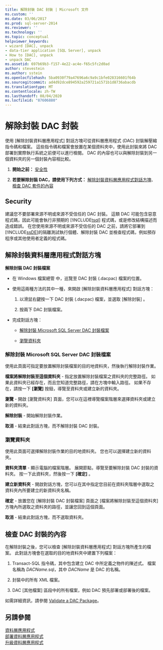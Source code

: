```yaml
---
title: 解除封裝 DAC 封裝 | Microsoft 文件
ms.custom: ''
ms.date: 03/06/2017
ms.prod: sql-server-2014
ms.reviewer: ''
ms.technology: ''
ms.topic: conceptual
helpviewer_keywords:
- wizard [DAC], unpack
- data-tier application [SQL Server], unpack
- How to [DAC], unpack
- unpack DAC
ms.assetid: 697b69b3-f157-4e22-ac4e-f65c5fc2d0ad
author: stevestein
ms.author: sstein
ms.openlocfilehash: 5ba0930f79a47696a6c9a9c1bfe028316601f64b
ms.sourcegitcommit: ad4d92dce894592a259721a1571b1d8736abacdb
ms.translationtype: MT
ms.contentlocale: zh-TW
ms.lasthandoff: 08/04/2020
ms.locfileid: "87606880"
---
```

# <a name="unpack-a-dac-package"></a>解除封裝 DAC 封裝
  使用 [解除封裝資料層應用程式] 對話方塊可從資料層應用程式 (DAC) 封裝解壓縮指令碼和檔案。 這些指令碼和檔案會放置在某個資料夾中，使用此封裝來將 DAC 部署到實際執行系統之前便可以進行檢閱。 DAC 的內容也可以與解除封裝到另一個資料夾的另一個封裝內容相比較。  
  
1.  **開始之前：** [安全性](#Security)  
  
2.  **若要解除封裝 DAC，請使用下列方式：** [解除封裝資料層應用程式對話方塊](#UnpackDACDial)、[檢查 DAC 套件的內容](#ExamDACPack)  
  
##  <a name="security"></a><a name="Security"></a> Security  
 建議您不要部署來源不明或來源不受信任的 DAC 封裝。 這類 DAC 可能包含惡意程式碼，因此可能會執行非預期的 [!INCLUDE[tsql](../../includes/tsql-md.md)] 程式碼，或是修改結構描述而造成錯誤。 在您使用來源不明或來源不受信任的 DAC 之前，請將它部署到 [!INCLUDE[ssDE](../../includes/ssde-md.md)]的隔離測試執行個體、解除封裝 DAC 並檢查程式碼，例如預存程序或其他使用者定義的程式碼。  
  
##  <a name="unpack-data-tier-application-dialog"></a><a name="UnpackDACDial"></a> 解除封裝資料層應用程式對話方塊  
 **解除封裝 DAC 封裝檔案**  
  
-   在 Windows 檔案總管  中，巡覽至 DAC 封裝 (.dacpac) 檔案的位置。  
  
-   使用這兩種方法的其中一種，來開啟 [解除封裝資料層應用程式] 對話方塊：  
  
    1.  以滑鼠右鍵按一下 DAC 封裝 (.dacpac) 檔案，並選取 [解除封裝]  。  
  
    2.  按兩下 DAC 封裝檔案。  
  
-   完成對話方塊：  
  
    -   [解除封裝 Microsoft SQL Server DAC 封裝檔案](#Unpack)  
  
    -   [瀏覽資料夾](#Browse)  
  
###  <a name="unpack-microsoft-sql-server-dac-package-file"></a><a name="Unpack"></a> 解除封裝 Microsoft SQL Server DAC 封裝檔案  
 使用此頁面可指定要放置解除封裝檔案的目的地資料夾，然後執行解除封裝作業。  
  
 **檔案將解除封裝至這個資料夾** - 指定放置解除封裝檔案之資料夾的完整路徑。 如果此資料夾已經存在，而且您知道完整路徑，請在方塊中輸入路徑。 如果不存在，請按一下 **[瀏覽]** 按鈕，導覽至資料夾或建立新的資料夾。  
  
 **瀏覽** - 開啟 [瀏覽資料夾]  頁面，您可以在這裡導覽檔案階層來選擇資料夾或建立新的資料夾。  
  
 **解除封裝** - 開始解除封裝作業。  
  
 **取消** - 結束此對話方塊，而不解除封裝 DAC 封裝。  
  
###  <a name="browse-for-folder"></a><a name="Browse"></a> 瀏覽資料夾  
 使用此頁面可選擇解除封裝作業的目的地資料夾。 您也可以選擇建立新的資料夾。  
  
 **資料夾清單** - 顯示電腦的檔案階層。 展開節點，導覽至要解除封裝 DAC 封裝的資料夾。 按一下此資料夾，然後按一下 **[確定]** 。  
  
 **建立新資料夾** - 開啟對話方塊，您可以在其中指定您目前在資料夾階層中選取之資料夾內所要建立的新資料夾名稱。  
  
 **確定** - 放置您在 [解除封裝 DAC 封裝檔案]  頁面之 [檔案將解除封裝至這個資料夾]  方塊內所選取之資料夾的路徑，並讓您回到這個頁面。  
  
 **取消** - 結束此對話方塊，而不選取資料夾。  
  
##  <a name="examine-the-contents-of-a-dac-package"></a><a name="ExamDACPack"></a> 檢查 DAC 封裝的內容  
 在解除封裝之後，您可以檢查 [解除封裝資料層應用程式]  對話方塊所產生的檔案。 此對話方塊會在選取的目的地資料夾中建置下列檔案：  
  
1.  Transact-SQL 指令碼，其中包含建立 DAC 中所定義之物件的陳述式。 檔案名稱為 *DACName*.sql，其中 *DACName* 是 DAC 的名稱。  
  
2.  封裝中的所有 XML 檔案。  
  
3.  DAC [其他檔案] 區段中的所有檔案，例如 DAC 預先部署或部署後的檔案。  
  
 如需詳細資訊，請參閱 [Validate a DAC Package](validate-a-dac-package.md)。  
  
## <a name="see-also"></a>另請參閱  
 [資料層應用程式](data-tier-applications.md)   
 [部署資料層應用程式](deploy-a-data-tier-application.md)   
 [升級資料層應用程式](upgrade-a-data-tier-application.md)  
  
  
